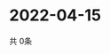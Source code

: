 # 2022-04-15
  共 0条

  <!-- BEGIN -->
  <!-- 最后更新时间Fri Apr 15 2022 00:27:16 GMT+0000 (Coordinated Universal Time) -->
  
  <!-- END -->
  
  